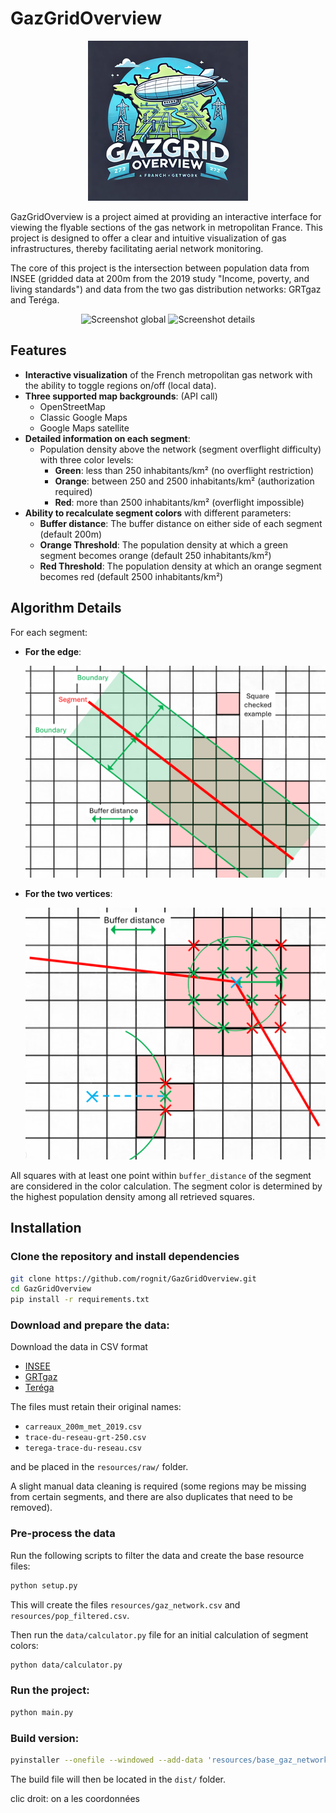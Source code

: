 # GazGridOverview
<div style="text-align: center;">
    <img src="doc/resized_icons/icon4.png" alt="Logo" />
</div>

GazGridOverview is a project aimed at providing an interactive interface for viewing the flyable sections of the gas network in metropolitan France. This project is designed to offer a clear and intuitive visualization of gas infrastructures, thereby facilitating aerial network monitoring.

The core of this project is the intersection between population data from INSEE (gridded data at 200m from the 2019 study "Income, poverty, and living standards") and data from the two gas distribution networks: GRTgaz and Teréga.

<div style="text-align: center;">
    <img src="doc/images/Screenshot global.png" alt="Screenshot global" />
    <img src="doc/images/Screenshot details.png" alt="Screenshot details" />
</div>

## Features

- **Interactive visualization** of the French metropolitan gas network with the ability to toggle regions on/off (local data).
- **Three supported map backgrounds**: (API call)
  - OpenStreetMap
  - Classic Google Maps
  - Google Maps satellite
- **Detailed information on each segment**:
  - Population density above the network (segment overflight difficulty) with three color levels:
    - **Green**: less than 250 inhabitants/km² (no overflight restriction)
    - **Orange**: between 250 and 2500 inhabitants/km² (authorization required)
    - **Red**: more than 2500 inhabitants/km² (overflight impossible)
- **Ability to recalculate segment colors** with different parameters:
  - **Buffer distance**: The buffer distance on either side of each segment (default 200m)
  - **Orange Threshold**: The population density at which a green segment becomes orange (default 250 inhabitants/km²)
  - **Red Threshold**: The population density at which an orange segment becomes red (default 2500 inhabitants/km²)

## Algorithm Details

For each segment:
- **For the edge**:

  <div style="text-align: center;">
    <img src="doc/images/edge.png" alt="edge" />
  </div>

- **For the two vertices**:

  <div style="text-align: center;">
    <img src="doc/images/vertex.png" alt="vertex" />
  </div>

All squares with at least one point within `buffer_distance` of the segment are considered in the color calculation. The segment color is determined by the highest population density among all retrieved squares.

## Installation

### Clone the repository and install dependencies

```bash
git clone https://github.com/rognit/GazGridOverview.git
cd GazGridOverview
pip install -r requirements.txt
```

### Download and prepare the data:
Download the data in CSV format

- [INSEE](https://www.insee.fr/fr/statistiques/7655475?sommaire=7655515)
- [GRTgaz](https://www.data.gouv.fr/fr/datasets/trace-simplifie-du-reseau-grtgaz-precis-a-environ-250-m/)
- [Teréga](https://www.data.gouv.fr/fr/datasets/trace-simplifie-du-reseau-terega-precis-a-environ-250-m/)

The files must retain their original names:
- `carreaux_200m_met_2019.csv`
- `trace-du-reseau-grt-250.csv`
- `terega-trace-du-reseau.csv`

and be placed in the `resources/raw/` folder.

A slight manual data cleaning is required (some regions may be missing from certain segments, and there are also duplicates that need to be removed).

### Pre-process the data
Run the following scripts to filter the data and create the base resource files:

```bash
python setup.py
```

This will create the files `resources/gaz_network.csv` and `resources/pop_filtered.csv`.

Then run the `data/calculator.py` file for an initial calculation of segment colors:

```bash
python data/calculator.py
```

### Run the project:

```bash
python main.py
```

### Build version:

```bash
pyinstaller --onefile --windowed --add-data 'resources/base_gaz_network.csv:resources' --add-data 'resources/base_population.csv:resources' --add-data 'resources/simplified_computed_gaz_network:resources' --add-data 'resources/exhaustive_computed_gaz_network:resources' --add-data 'resources/information:resources' --name GazGridOverview main.py
```

The build file will then be located in the `dist/` folder.




clic droit: on a les coordonnées